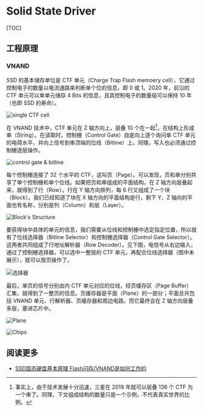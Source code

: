 # Solid State Driver

[TOC]

## 工程原理

### VNAND

SSD 的基本储存单位是 CTF 单元（Charge Trap Flash memoery cell），它通过控制电子的数量以电流通路来判断单个位的信息，即 0 或 1。2020 年，前沿的 CTF 单元可以单单元储存 4 Bits 的信息，且其控制电子的数量级可以保持 10 年（也即 SSD 的寿命）。

![single CTF cell](https://mgear-image.oss-cn-shanghai.aliyuncs.com/image/other/20220324200320.png?w=40)

在 VNAND 技术中，CTF 单元在 Z 轴方向上，层叠 10 个在一起[^string]，在结构上形成串（String）。在读取时，控制栅（Control Gate）自底向上逐个询问单 CTF 单元的电荷水平，并向上信号到串顶端的位线（Bitline）上。同理，写入也必须通过控制栅逐层操作。

[^string]: 事实上，由于技术发展十分迅速，三星在 2019 年就可以层叠 136 个 CTF 为一个串了。同理，下文组成结构的数量只是一个示例，不代表真实世界的比例。

![control gate & bitline](https://mgear-image.oss-cn-shanghai.aliyuncs.com/image/other/20220324201156.png?w=60)

每个控制栅连接了 32 个水平的 CTF，这叫页（Page）。可以发现，页和串分别共享了单个控制栅和单个位线。如果把页和串组成的平面结构，在 Z 轴方向层叠起来，就得到了行（Row）。行在 Y 轴方向排列，每 6 行又组成了一个块（Block）。我们已经知道了块在 X 轴方向的平面结构是行，剩下 Y、Z 轴向的平面也有名称，分别是列（Column）和层（Layer）。

![Block's Structure](https://mgear-image.oss-cn-shanghai.aliyuncs.com/image/other/20220324202434.png?w=60)

要获得块中具体的单元的信息，我们需要从位线和控制栅中选定指定位置，所以就有了位线选择器（Bitline Selector）和控制栅选择器（Control Gate Selector）。这两者共同组成了行地址解析器（Row Decoder）。见下图，电信号从右边输入，通过了控制栅选择器，可以选中一整层的 CTF 单元。再配合位线选择器（图中未展示），就可以按页操作了。

![选择器](https://mgear-image.oss-cn-shanghai.aliyuncs.com/image/other/20220324204211.png?w=60)

最后，单页的信号分别由内 CTF 单元对应的位线，经页缓存区（Page Buffer）汇集，就得到了一整页的信息。页缓存器是平面（Plane）的一部分；平面总共包括 VNAND 单元、行解析器、页缓存器和周边电路，而它最终会在 Z 轴方向层叠多层，塞进芯片中。

![Plane](https://mgear-image.oss-cn-shanghai.aliyuncs.com/image/other/20220324205655.png?w=60)

![Chips](https://mgear-image.oss-cn-shanghai.aliyuncs.com/image/other/20220324210230.png?w=60)

## 阅读更多

* [SSD固态硬盘基本原理 Flash闪存/VNAND是如何工作的](https://www.bilibili.com/video/BV1WR4y1L7io)